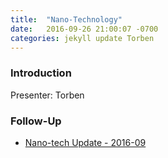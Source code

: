 ```yaml
---
title:  "Nano-Technology"
date:   2016-09-26 21:00:07 -0700
categories: jekyll update Torben
---
```


### Introduction

Presenter: Torben

### Follow-Up

* [Nano-tech Update - 2016-09](/assets/present/nanotech-update-2016-09.pdf) 